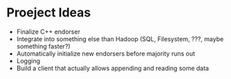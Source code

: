 # Proeject Ideas

* Finalize C++ endorser
* Integrate into something else than Hadoop (SQL, Filesystem, ???, maybe something faster?)
* Automatically initialize new endorsers before majority runs out
* Logging
* Build a client that actually allows appending and reading some data
